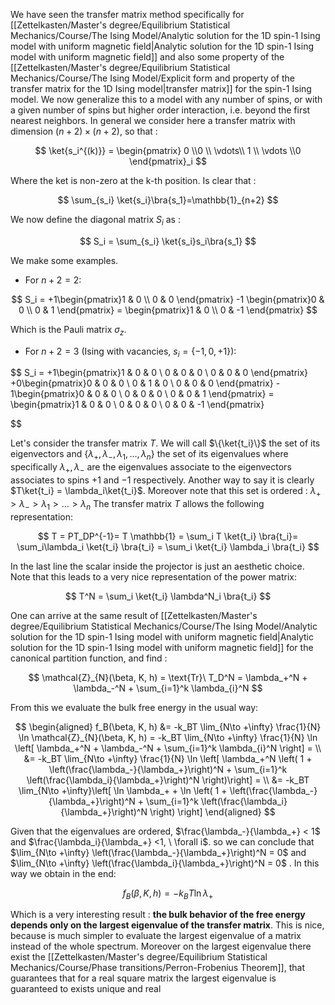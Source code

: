 We have seen the transfer matrix method specifically for [[Zettelkasten/Master's degree/Equilibrium Statistical Mechanics/Course/The Ising Model/Analytic solution for the 1D spin-1 Ising model with uniform magnetic field|Analytic solution for the 1D spin-1 Ising model with uniform magnetic field]] and also some property of the [[Zettelkasten/Master's degree/Equilibrium Statistical Mechanics/Course/The Ising Model/Explicit form and property of the transfer matrix for the 1D Ising model|transfer matrix]] for the spin-1 Ising model.
We now generalize this to a model with any number of spins, or with a given number of spins but higher order interaction, i.e. beyond the first nearest neighbors.
In general we consider here a transfer matrix with dimension $(n+2) \times(n+2)$, so that :

$$ \ket{s_i^{(k)}} = \begin{pmatrix} 0 \\0 \\ \vdots\\ 1 \\ \vdots \\0 \end{pmatrix}_i $$

Where the ket is non-zero at the k-th position.
Is clear that :

$$ \sum_{s_i} \ket{s_i}\bra{s_1}=\mathbb{1}_{n+2} $$

We now define the diagonal matrix $S_i$ as :

$$ S_i = \sum_{s_i} \ket{s_i}s_i\bra{s_1} $$

We make some examples. 
- For $n+2 =2$:

$$ S_i = +1\begin{pmatrix}1 & 0 \\ 0 & 0  \end{pmatrix} -1  \begin{pmatrix}0 & 0 \\ 0 & 1  \end{pmatrix} = \begin{pmatrix}1 & 0 \\ 0 & -1  \end{pmatrix} $$

Which is the Pauli matrix $\sigma_z$.
- For $n+2 =3$ (Ising with vacancies, $s_i = \{-1, 0, +1\}$):

$$ S_i = +1\begin{pmatrix}1 & 0 & 0 \\ 0 & 0 & 0 \\ 0 & 0 & 0   \end{pmatrix} +0\begin{pmatrix}0 & 0 & 0 \\ 0 & 1 & 0 \\ 0 & 0 & 0   \end{pmatrix} - 1\begin{pmatrix}0 & 0 & 0 \\ 0 & 0 & 0 \\ 0 & 0 & 1   \end{pmatrix} =  \begin{pmatrix}1 & 0 & 0 \\ 0 & 0 & 0 \\ 0 & 0 & -1   \end{pmatrix}


$$

Let's consider the transfer matrix $T$.
We will call $\{\ket{t_i}\}$ the set of its eigenvectors and $\{ \lambda_+, \lambda_-, \lambda_1, \dots, \lambda_n \}$ the set of its eigenvalues where specifically $\lambda_+, \lambda_-$ are the eigenvalues associate to the eigenvectors associates to spins $+1$ and $-1$ respectively.
Another way to say it is clearly $T\ket{t_i} = \lambda_i\ket{t_i}$.
Moreover note that this set is ordered : $\lambda_+>\lambda_-> \lambda_1> \dots> \lambda_n$
The transfer matrix $T$ allows the following representation:

$$ T = PT_DP^{-1}= T \mathbb{1} = \sum_i T \ket{t_i} \bra{t_i}= \sum_i\lambda_i \ket{t_i} \bra{t_i} = \sum_i \ket{t_i} \lambda_i \bra{t_i} $$

In the last line the scalar inside the projector is just an aesthetic choice. 
Note that this leads to a very nice representation of the power matrix:

$$ T^N = \sum_i \ket{t_i} \lambda^N_i \bra{t_i} $$

One can arrive at the same result of [[Zettelkasten/Master's degree/Equilibrium Statistical Mechanics/Course/The Ising Model/Analytic solution for the 1D spin-1 Ising model with uniform magnetic field|Analytic solution for the 1D spin-1 Ising model with uniform magnetic field]] for the canonical partition function, and find :

$$ \mathcal{Z}_{N}(\beta, K, h) = \text{Tr}\ T_D^N = \lambda_+^N + \lambda_-^N + \sum_{i=1}^k \lambda_{i}^N
 $$

From this we evaluate the bulk free energy in the usual way:

$$
\begin{aligned}
f_B(\beta, K, h) &= -k_BT \lim_{N\to +\infty} \frac{1}{N} \ln \mathcal{Z}_{N}(\beta, K, h) = -k_BT \lim_{N\to +\infty} \frac{1}{N} \ln \left[ \lambda_+^N + \lambda_-^N + \sum_{i=1}^k \lambda_{i}^N \right] = \\
&= -k_BT \lim_{N\to +\infty} \frac{1}{N} \ln \left[ \lambda_+^N  \left( 1 + \left(\frac{\lambda_-}{\lambda_+}\right)^N + \sum_{i=1}^k \left(\frac{\lambda_i}{\lambda_+}\right)^N \right)\right] = \\
&= -k_BT \lim_{N\to +\infty}\left[ \ln \lambda_+ + \ln \left( 1 + \left(\frac{\lambda_-}{\lambda_+}\right)^N + \sum_{i=1}^k \left(\frac{\lambda_i}{\lambda_+}\right)^N \right) \right]
\end{aligned}
$$

Given that the eigenvalues are ordered, $\frac{\lambda_-}{\lambda_+} < 1$ and $\frac{\lambda_i}{\lambda_+} <1, \ \forall i$. so we can conclude that $\lim_{N\to +\infty} \left(\frac{\lambda_-}{\lambda_+}\right)^N = 0$ and $\lim_{N\to +\infty} \left(\frac{\lambda_i}{\lambda_+}\right)^N = 0$ . In this way we obtain in the end:

$$ f_B(\beta, K, h) = -k_BT  \ln \lambda_+ $$

Which is a very interesting result : **the bulk behavior of the free energy depends only on the largest eigenvalue of the transfer matrix**.
This is nice, because is much simpler to evaluate the largest eigenvalue of a matrix instead of the whole spectrum. Moreover on the largest eigenvalue there exist the [[Zettelkasten/Master's degree/Equilibrium Statistical Mechanics/Course/Phase transitions/Perron-Frobenius Theorem]], that guarantees that for a real square matrix the largest eigenvalue is guaranteed to exists unique and real